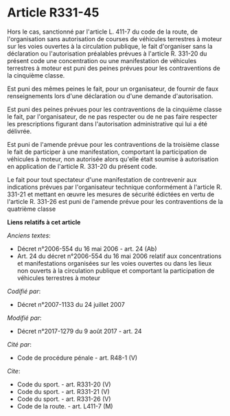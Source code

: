 # Article R331-45

Hors le cas, sanctionné par l'article L. 411-7 du code de la route, de l'organisation sans autorisation de courses de
véhicules terrestres à moteur sur les voies ouvertes à la circulation publique, le fait d'organiser sans la déclaration ou
l'autorisation préalables prévues à l'article R. 331-20 du présent code une concentration ou une manifestation de véhicules
terrestres à moteur est puni des peines prévues pour les contraventions de la cinquième classe. 

Est puni des mêmes peines le fait, pour un organisateur, de fournir de faux renseignements lors d'une déclaration ou d'une
demande d'autorisation. 

Est puni des peines prévues pour les contraventions de la cinquième classe le fait, par l'organisateur, de ne pas respecter
ou de ne pas faire respecter les prescriptions figurant dans l'autorisation administrative qui lui a été délivrée. 

Est puni de l'amende prévue pour les contraventions de la troisième classe le fait de participer à une manifestation,
comportant la participation de véhicules à moteur, non autorisée alors qu'elle était soumise à autorisation en application de
l'article R. 331-20 du présent code. 

Le fait pour tout spectateur d'une manifestation de contrevenir aux indications prévues par l'organisateur technique
conformément à l'article R. 331-21 et mettant en œuvre les mesures de sécurité édictées en vertu de l'article R. 331-26 est
puni de l'amende prévue pour les contraventions de la quatrième classe

**Liens relatifs à cet article**

_Anciens textes_:

  - Décret n°2006-554 du 16 mai 2006 - art. 24 (Ab)
  - Art. 24 du décret n°2006-554 du 16 mai 2006 relatif aux concentrations et manifestations organisées sur les voies ouvertes ou dans les lieux non ouverts à la circulation publique et comportant la participation de véhicules terrestres à moteur

_Codifié par_:

  - Décret n°2007-1133 du 24 juillet 2007

_Modifié par_:

  - Décret n°2017-1279 du 9 août 2017 - art. 24

_Cité par_:

  - Code de procédure pénale - art. R48-1 (V)

_Cite_:

  - Code du sport. - art. R331-20 (V)
  - Code du sport. - art. R331-21 (V)
  - Code du sport. - art. R331-26 (V)
  - Code de la route. - art. L411-7 (M)
